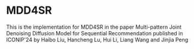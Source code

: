 # MDD4SR
This is the implementation for MDD4SR in the paper Multi-pattern Joint Denoising Diffusion Model for Sequential Recommendation published in ICONIP'24 by Haibo Liu, Hancheng Lu, Hui Li, Liang Wang and Jinjia Peng
